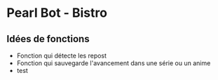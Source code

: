 # Pearl Bot - Bistro

## Idées de fonctions

- Fonction qui détecte les repost
- Fonction qui sauvegarde l'avancement dans une série ou un anime
- test
